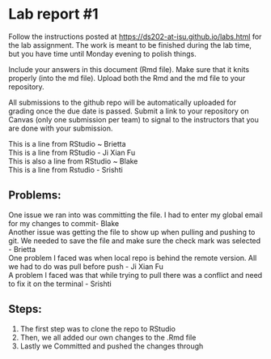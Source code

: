 
<!-- README.md is generated from README.Rmd. Please edit the README.Rmd file -->

# Lab report \#1

Follow the instructions posted at
<https://ds202-at-isu.github.io/labs.html> for the lab assignment. The
work is meant to be finished during the lab time, but you have time
until Monday evening to polish things.

Include your answers in this document (Rmd file). Make sure that it
knits properly (into the md file). Upload both the Rmd and the md file
to your repository.

All submissions to the github repo will be automatically uploaded for
grading once the due date is passed. Submit a link to your repository on
Canvas (only one submission per team) to signal to the instructors that
you are done with your submission.

This is a line from RStudio ~ Brietta  
This is a line from RStudio - Ji Xian Fu  
This is also a line from RStudio ~ Blake  
This is a line from Rstudio - Srishti  

## Problems:

One issue we ran into was committing the file. I had to enter my global
email for my changes to commit- Blake  
Another issue was getting the file to show up when pulling and pushing
to git. We needed to save the file and make sure the check mark was
selected - Brietta  
One problem I faced was when local repo is behind the remote version.
All we had to do was pull before push - Ji Xian Fu  
A problem I faced was that while trying to pull there was a conflict and
need to fix it on the terminal - Srishti  

## Steps: 

1.  The first step was to clone the repo to RStudio  
2.  Then, we all added our own changes to the .Rmd file  
3.  Lastly we Committed and pushed the changes through  
